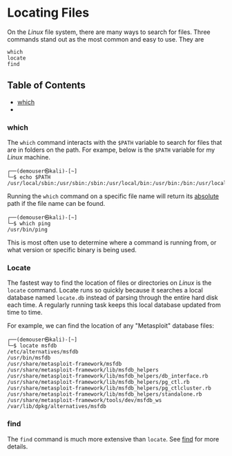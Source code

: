 # Locating Files

On the *Linux* file system, there are many ways to search for files. Three commands stand out as the most common and easy to use. They are

```
which
locate
find
```

## Table of Contents

- [which](#which)
- 

### which

The `which` command interacts with the `$PATH` variable to search for files that are in folders on the path. For exampe, below is the `$PATH` variable for my *Linux* machine. 

```
┌──(demouser㉿kali)-[~]
└─$ echo $PATH
/usr/local/sbin:/usr/sbin:/sbin:/usr/local/bin:/usr/bin:/bin:/usr/local/games:/usr/games:/home/demohome/.dotnet/tools
```

Running the `which` command on a specific file name will return its [absolute](01%20Navigation.md#absolute) path if the file name can be found. 

```
┌──(demouser㉿kali)-[~]
└─$ which ping 
/usr/bin/ping
```

This is most often use to determine where a command is running from, or what version or specific binary is being used. 

### Locate

The fastest way to find the location of files or directories on *Linux* is the `locate` command. Locate runs so quickly because it searches a local database named `locate.db` instead of parsing through the entire hard disk each time. A regularly running task keeps this local database updated from time to time. 

For example, we can find the location of any "Metasploit" database files:

```
┌──(demouser㉿kali)-[~]
└─$ locate msfdb   
/etc/alternatives/msfdb
/usr/bin/msfdb
/usr/share/metasploit-framework/msfdb
/usr/share/metasploit-framework/lib/msfdb_helpers
/usr/share/metasploit-framework/lib/msfdb_helpers/db_interface.rb
/usr/share/metasploit-framework/lib/msfdb_helpers/pg_ctl.rb
/usr/share/metasploit-framework/lib/msfdb_helpers/pg_ctlcluster.rb
/usr/share/metasploit-framework/lib/msfdb_helpers/standalone.rb
/usr/share/metasploit-framework/tools/dev/msfdb_ws
/var/lib/dpkg/alternatives/msfdb
```

### find

The `find` command is much more extensive than `locate`. See [find](../../Tools,%20Binaries,%20and%20Programs/Linux%20CLI%20Utilities/Fundamental%20Linux/find.md) for more details. 